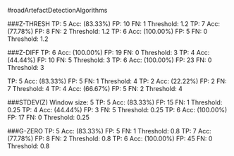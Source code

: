#roadArtefactDetectionAlgorithms

###Z-THRESH
TP: 5 Acc: (83.33%) FP: 10 FN: 1 Threshold: 1.2
TP: 7 Acc: (77.78%) FP: 8 FN: 2 Threshold: 1.2
TP: 6 Acc: (100.00%) FP: 5 FN: 0 Threshold: 1.2

###Z-DIFF
TP: 6 Acc: (100.00%) FP: 19 FN: 0 Threshold: 3
TP: 4 Acc: (44.44%) FP: 10 FN: 5 Threshold: 3
TP: 6 Acc: (100.00%) FP: 23 FN: 0 Threshold: 3

TP: 5 Acc: (83.33%) FP: 5 FN: 1 Threshold: 4
TP: 2 Acc: (22.22%) FP: 2 FN: 7 Threshold: 4
TP: 4 Acc: (66.67%) FP: 5 FN: 2 Threshold: 4

###STDEV(Z)
Window size: 5
TP: 5 Acc: (83.33%) FP: 15 FN: 1 Threshold: 0.25
TP: 4 Acc: (44.44%) FP: 3 FN: 5 Threshold: 0.25
TP: 6 Acc: (100.00%) FP: 17 FN: 0 Threshold: 0.25

###G-ZERO
TP: 5 Acc: (83.33%) FP: 5 FN: 1 Threshold: 0.8
TP: 7 Acc: (77.78%) FP: 8 FN: 2 Threshold: 0.8
TP: 6 Acc: (100.00%) FP: 45 FN: 0 Threshold: 0.8